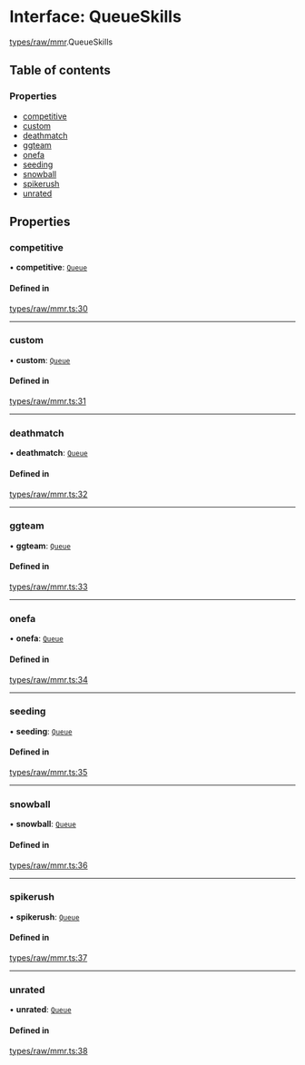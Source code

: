 # Interface: QueueSkills

[types/raw/mmr](../modules/types_raw_mmr.md).QueueSkills

## Table of contents

### Properties

- [competitive](types_raw_mmr.QueueSkills.md#competitive)
- [custom](types_raw_mmr.QueueSkills.md#custom)
- [deathmatch](types_raw_mmr.QueueSkills.md#deathmatch)
- [ggteam](types_raw_mmr.QueueSkills.md#ggteam)
- [onefa](types_raw_mmr.QueueSkills.md#onefa)
- [seeding](types_raw_mmr.QueueSkills.md#seeding)
- [snowball](types_raw_mmr.QueueSkills.md#snowball)
- [spikerush](types_raw_mmr.QueueSkills.md#spikerush)
- [unrated](types_raw_mmr.QueueSkills.md#unrated)

## Properties

### competitive

• **competitive**: [`Queue`](types_raw_mmr.Queue.md)

#### Defined in

[types/raw/mmr.ts:30](https://github.com/jameslinimk/unofficial-valorant-api/blob/1def087/package/src/types/raw/mmr.ts#L30)

___

### custom

• **custom**: [`Queue`](types_raw_mmr.Queue.md)

#### Defined in

[types/raw/mmr.ts:31](https://github.com/jameslinimk/unofficial-valorant-api/blob/1def087/package/src/types/raw/mmr.ts#L31)

___

### deathmatch

• **deathmatch**: [`Queue`](types_raw_mmr.Queue.md)

#### Defined in

[types/raw/mmr.ts:32](https://github.com/jameslinimk/unofficial-valorant-api/blob/1def087/package/src/types/raw/mmr.ts#L32)

___

### ggteam

• **ggteam**: [`Queue`](types_raw_mmr.Queue.md)

#### Defined in

[types/raw/mmr.ts:33](https://github.com/jameslinimk/unofficial-valorant-api/blob/1def087/package/src/types/raw/mmr.ts#L33)

___

### onefa

• **onefa**: [`Queue`](types_raw_mmr.Queue.md)

#### Defined in

[types/raw/mmr.ts:34](https://github.com/jameslinimk/unofficial-valorant-api/blob/1def087/package/src/types/raw/mmr.ts#L34)

___

### seeding

• **seeding**: [`Queue`](types_raw_mmr.Queue.md)

#### Defined in

[types/raw/mmr.ts:35](https://github.com/jameslinimk/unofficial-valorant-api/blob/1def087/package/src/types/raw/mmr.ts#L35)

___

### snowball

• **snowball**: [`Queue`](types_raw_mmr.Queue.md)

#### Defined in

[types/raw/mmr.ts:36](https://github.com/jameslinimk/unofficial-valorant-api/blob/1def087/package/src/types/raw/mmr.ts#L36)

___

### spikerush

• **spikerush**: [`Queue`](types_raw_mmr.Queue.md)

#### Defined in

[types/raw/mmr.ts:37](https://github.com/jameslinimk/unofficial-valorant-api/blob/1def087/package/src/types/raw/mmr.ts#L37)

___

### unrated

• **unrated**: [`Queue`](types_raw_mmr.Queue.md)

#### Defined in

[types/raw/mmr.ts:38](https://github.com/jameslinimk/unofficial-valorant-api/blob/1def087/package/src/types/raw/mmr.ts#L38)
